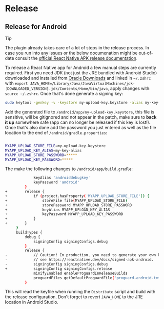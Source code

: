 # Release

## Release for Android

> [!TIP]
> The plugin already takes care of a lot of steps in the release process. In case you run into any issues or the below documenation might be out-of-date consult the [official React Native APK release documentation](https://reactnative.dev/docs/signed-apk-android).

To release a React Native app for Android a few manual steps are currently required. First you need JDK (not just the JRE bundled with Android Studio) downloaded and installed from [Oracle Downloads](https://www.oracle.com/java/technologies/downloads) and linked in `~/.zshrc` with `export JAVA_HOME=/Library/Java/JavaVirtualMachines/jdk-[DOWNLOADED_VERSION].jdk/Contents/Home/bin/java`, apply changes with `source ~/.zshrc`. Once that's done generate a signing key:

```sh
sudo keytool -genkey -v -keystore my-upload-key.keystore -alias my-key-alias -keyalg RSA -keysize 2048 -validity 10000
```

Add the generated file to `/android/app/my-upload-key.keystore`, this file is sensitive, will be gitignored and not appear in the patch, make sure to **back it up** somewhere safe (app can no longer be released if this key is lost!). Once that's also done add the password you just entered as well as the file location to the end of `/android/gradle.properties`:

```sh

MYAPP_UPLOAD_STORE_FILE=my-upload-key.keystore
MYAPP_UPLOAD_KEY_ALIAS=my-key-alias
MYAPP_UPLOAD_STORE_PASSWORD=*****
MYAPP_UPLOAD_KEY_PASSWORD=*****
```

The make the following changes to `/android/app/build.gradle`:

```sh
             keyAlias 'androiddebugkey'
             keyPassword 'android'
         }
+        release {
+            if (project.hasProperty('MYAPP_UPLOAD_STORE_FILE')) {
+                storeFile file(MYAPP_UPLOAD_STORE_FILE)
+                storePassword MYAPP_UPLOAD_STORE_PASSWORD
+                keyAlias MYAPP_UPLOAD_KEY_ALIAS
+                keyPassword MYAPP_UPLOAD_KEY_PASSWORD
+            }
+        }
     }
     buildTypes {
         debug {
             signingConfig signingConfigs.debug
         }
         release {
-            // Caution! In production, you need to generate your own keystore file.
-            // see https://reactnative.dev/docs/signed-apk-android.
-            signingConfig signingConfigs.debug
+            signingConfig signingConfigs.release
             minifyEnabled enableProguardInReleaseBuilds
             proguardFiles getDefaultProguardFile("proguard-android.txt"), "proguard-rules.pro"
         }
```

This will read the keyfile when running the `Distribute` script and build with the release configuration. Don't forget to revert `JAVA_HOME` to the JRE location in Android Studio.

